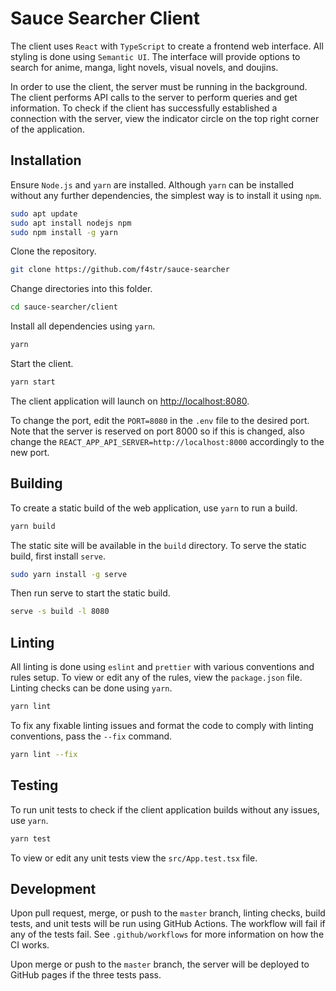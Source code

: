 # Sauce Searcher Client

The client uses `React` with `TypeScript` to create a frontend web interface. All styling is done using `Semantic UI`. The interface will provide options to search for anime, manga, light novels, visual novels, and doujins.

In order to use the client, the server must be running in the background. The client performs API calls to the server to perform queries and get information. To check if the client has successfully established a connection with the server, view the indicator circle on the top right corner of the application.

## Installation

Ensure `Node.js` and `yarn` are installed. Although `yarn` can be installed without any further dependencies, the simplest way is to install it using `npm`.

```bash
sudo apt update
sudo apt install nodejs npm
sudo npm install -g yarn
```

Clone the repository.

```bash
git clone https://github.com/f4str/sauce-searcher
```

Change directories into this folder.

```bash
cd sauce-searcher/client
```

Install all dependencies using `yarn`.

```bash
yarn
```

Start the client.

```bash
yarn start
```

The client application will launch on <http://localhost:8080>.

To change the port, edit the `PORT=8080` in the `.env` file to the desired port. Note that the server is reserved on port 8000 so if this is changed, also change the `REACT_APP_API_SERVER=http://localhost:8000` accordingly to the new port.

## Building

To create a static build of the web application, use `yarn` to run a build.

```bash
yarn build
```

The static site will be available in the `build` directory. To serve the static build, first install `serve`.

```bash
sudo yarn install -g serve
```

Then run serve to start the static build.

```bash
serve -s build -l 8080
```

## Linting

All linting is done using `eslint` and `prettier` with various conventions and rules setup. To view or edit any of the rules, view the `package.json` file. Linting checks can be done using `yarn`.

```bash
yarn lint
```

To fix any fixable linting issues and format the code to comply with linting conventions, pass the `--fix` command.

```bash
yarn lint --fix
```

## Testing

To run unit tests to check if the client application builds without any issues, use `yarn`.

```bash
yarn test
```

To view or edit any unit tests view the `src/App.test.tsx` file.

## Development

Upon pull request, merge, or push to the `master` branch, linting checks, build tests, and unit tests will be run using GitHub Actions. The workflow will fail if any of the tests fail. See `.github/workflows` for more information on how the CI works.

Upon merge or push to the `master` branch, the server will be deployed to GitHub pages if the three tests pass.
